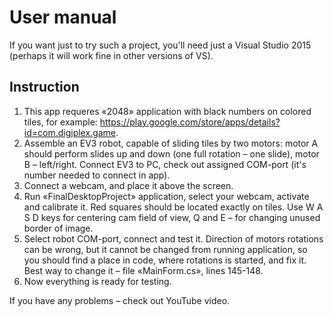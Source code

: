 # User manual
If you want just to try such a project, you'll need just a Visual Studio 2015 (perhaps it will work fine in other versions of VS).
## Instruction
1. This app requeres «2048» application with black numbers on colored tiles, for example: https://play.google.com/store/apps/details?id=com.digiplex.game.
2. Assemble an EV3 robot, capable of sliding tiles by two motors: motor A should perform slides up and down (one full rotation – one slide), motor B – left/right. Connect EV3 to PC, check out assigned COM-port (it's number needed to connect in app).
3. Connect a webcam, and place it above the screen.
4. Run «FinalDesktopProject» application, select your webcam, activate and calibrate it. Red squares should be located exactly on tiles. Use W A S D keys for centering cam field of view, Q and E – for changing unused border of image.
5. Select robot COM-port, connect and test it. Direction of motors rotations can be wrong, but it cannot be changed from running application, so you should find a place in code, where rotations is started, and fix it. Best way to change it – file «MainForm.cs», lines 145-148.
6. Now everything is ready for testing.

If you have any problems – check out YouTube video.
